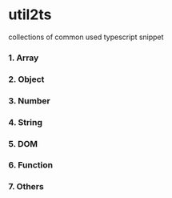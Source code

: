 # util2ts
collections of common used typescript snippet

### 1. Array

### 2. Object

### 3. Number

### 4. String

### 5. DOM

### 6. Function

### 7. Others